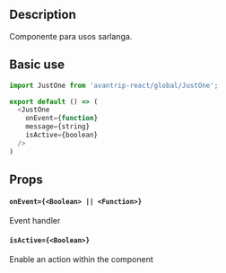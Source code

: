 ## Description
Componente para usos sarlanga.

## Basic use

```javascript
import JustOne from 'avantrip-react/global/JustOne';

export default () => (
  <JustOne
    onEvent={function}
    message={string}
    isActive={boolean}
  />
)
```


## Props

#### `onEvent={<Boolean> || <Function>}`
Event handler

#### `isActive={<Boolean>}`
Enable an action within the component

